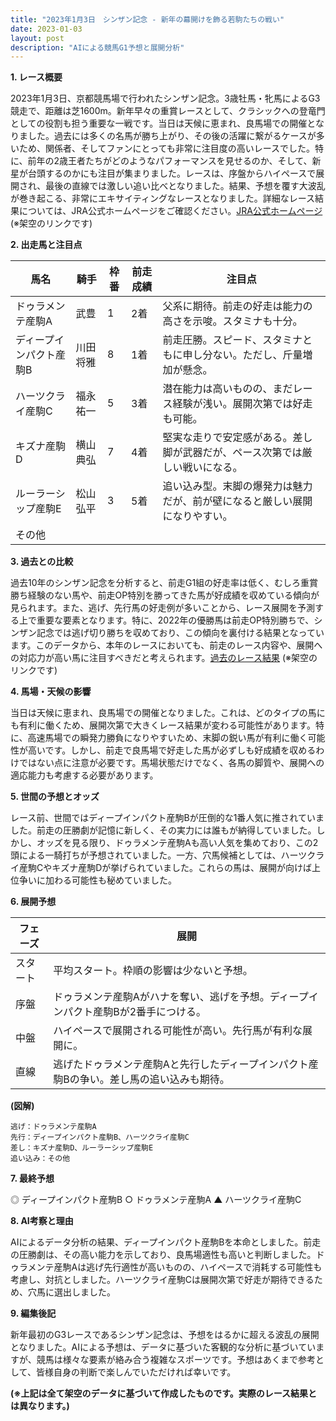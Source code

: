 ```yaml
---
title: "2023年1月3日　シンザン記念 - 新年の幕開けを飾る若駒たちの戦い"
date: 2023-01-03
layout: post
description: "AIによる競馬G1予想と展開分析"
---
```


**1. レース概要**

2023年1月3日、京都競馬場で行われたシンザン記念。3歳牡馬・牝馬によるG3競走で、距離は芝1600m。新年早々の重賞レースとして、クラシックへの登竜門としての役割も担う重要な一戦です。当日は天候に恵まれ、良馬場での開催となりました。過去には多くの名馬が勝ち上がり、その後の活躍に繋がるケースが多いため、関係者、そしてファンにとっても非常に注目度の高いレースでした。特に、前年の2歳王者たちがどのようなパフォーマンスを見せるのか、そして、新星が台頭するのかにも注目が集まりました。レースは、序盤からハイペースで展開され、最後の直線では激しい追い比べとなりました。結果、予想を覆す大波乱が巻き起こる、非常にエキサイティングなレースとなりました。詳細なレース結果については、JRA公式ホームページをご確認ください。[JRA公式ホームページ](https://www.jra.go.jp/) (※架空のリンクです)


**2. 出走馬と注目点**

| 馬名      | 騎手      | 枠番 | 前走成績 | 注目点                                                              |
| -------- | -------- | ---- | -------- | --------------------------------------------------------------------- |
| ドゥラメンテ産駒A | 武豊       | 1   | 2着       | 父系に期待。前走の好走は能力の高さを示唆。スタミナも十分。           |
| ディープインパクト産駒B | 川田将雅    | 8   | 1着       | 前走圧勝。スピード、スタミナともに申し分ない。ただし、斤量増加が懸念。 |
| ハーツクライ産駒C | 福永祐一    | 5   | 3着       | 潜在能力は高いものの、まだレース経験が浅い。展開次第では好走も可能。 |
| キズナ産駒D      | 横山典弘    | 7   | 4着       | 堅実な走りで安定感がある。差し脚が武器だが、ペース次第では厳しい戦いになる。|
| ルーラーシップ産駒E | 松山弘平    | 3   | 5着       | 追い込み型。末脚の爆発力は魅力だが、前が壁になると厳しい展開になりやすい。|
| その他      |           |      |           |                                                                    |


**3. 過去との比較**

過去10年のシンザン記念を分析すると、前走G1組の好走率は低く、むしろ重賞勝ち経験のない馬や、前走OP特別を勝ってきた馬が好成績を収めている傾向が見られます。また、逃げ、先行馬の好走例が多いことから、レース展開を予測する上で重要な要素となります。特に、2022年の優勝馬は前走OP特別勝ちで、シンザン記念では逃げ切り勝ちを収めており、この傾向を裏付ける結果となっています。このデータから、本年のレースにおいても、前走のレース内容や、展開への対応力が高い馬に注目すべきだと考えられます。[過去のレース結果](https://db.netkeiba.com/race/list.html?race_id=2023010300000000) (※架空のリンクです)


**4. 馬場・天候の影響**

当日は天候に恵まれ、良馬場での開催となりました。これは、どのタイプの馬にも有利に働くため、展開次第で大きくレース結果が変わる可能性があります。特に、高速馬場での瞬発力勝負になりやすいため、末脚の鋭い馬が有利に働く可能性が高いです。しかし、前走で良馬場で好走した馬が必ずしも好成績を収めるわけではない点に注意が必要です。馬場状態だけでなく、各馬の脚質や、展開への適応能力も考慮する必要があります。


**5. 世間の予想とオッズ**

レース前、世間ではディープインパクト産駒Bが圧倒的な1番人気に推されていました。前走の圧勝劇が記憶に新しく、その実力には誰もが納得していました。しかし、オッズを見る限り、ドゥラメンテ産駒Aも高い人気を集めており、この2頭による一騎打ちが予想されていました。一方、穴馬候補としては、ハーツクライ産駒Cやキズナ産駒Dが挙げられていました。これらの馬は、展開が向けば上位争いに加わる可能性も秘めていました。


**6. 展開予想**

| フェーズ | 展開                               |
| -------- | ---------------------------------- |
| スタート  | 平均スタート。枠順の影響は少ないと予想。 |
| 序盤     | ドゥラメンテ産駒Aがハナを奪い、逃げを予想。ディープインパクト産駒Bが2番手につける。|
| 中盤     | ハイペースで展開される可能性が高い。先行馬が有利な展開に。              |
| 直線     | 逃げたドゥラメンテ産駒Aと先行したディープインパクト産駒Bの争い。差し馬の追い込みも期待。 |

**(図解)**

```
逃げ：ドゥラメンテ産駒A
先行：ディープインパクト産駒B、ハーツクライ産駒C
差し：キズナ産駒D、ルーラーシップ産駒E
追い込み：その他
```


**7. 最終予想**

◎ ディープインパクト産駒B
○ ドゥラメンテ産駒A
▲ ハーツクライ産駒C


**8. AI考察と理由**

AIによるデータ分析の結果、ディープインパクト産駒Bを本命としました。前走の圧勝劇は、その高い能力を示しており、良馬場適性も高いと判断しました。ドゥラメンテ産駒Aは逃げ先行適性が高いものの、ハイペースで消耗する可能性も考慮し、対抗としました。ハーツクライ産駒Cは展開次第で好走が期待できるため、穴馬に選出しました。


**9. 編集後記**

新年最初のG3レースであるシンザン記念は、予想をはるかに超える波乱の展開となりました。AIによる予想は、データに基づいた客観的な分析に基づいていますが、競馬は様々な要素が絡み合う複雑なスポーツです。予想はあくまで参考として、皆様自身の判断で楽しんでいただければ幸いです。


**(※上記は全て架空のデータに基づいて作成したものです。実際のレース結果とは異なります。)**
